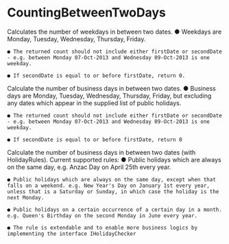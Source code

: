 # CountingBetweenTwoDays

Calculates the number of weekdays in between two dates.
	● Weekdays are Monday, Tuesday, Wednesday, Thursday, Friday.
	
	● The returned count should not include either firstDate or secondDate - e.g. between Monday 07-Oct-2013 and Wednesday 09-Oct-2013 is one weekday.
	
	● If secondDate is equal to or before firstDate, return 0.
	
	

Calculate the number of business days in between two dates.
	● Business days are Monday, Tuesday, Wednesday, Thursday, Friday, but excluding any dates which appear in the supplied list of public holidays.
	
	● The returned count should not include either firstDate or secondDate - e.g. between Monday 07-Oct-2013 and Wednesday 09-Oct-2013 is one weekday.
	
	● If secondDate is equal to or before firstDate, return 0


Calculate the number of business days in between two dates (with HolidayRules). Current supported rules:
	● Public holidays which are always on the same day, e.g. Anzac Day on April 25th every year.
	
	● Public holidays which are always on the same day, except when that falls on a weekend. e.g. New Year's Day on January 1st every year, unless that is a Saturday or Sunday, in which case the holiday is the next Monday.
	
	● Public holidays on a certain occurrence of a certain day in a month. e.g. Queen's Birthday on the second Monday in June every year.
	
	● The rule is extendable and to enable more business logics by implementing the interface IHolidayChecker 
